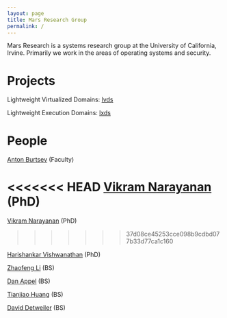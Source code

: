 ```yaml
---
layout: page
title: Mars Research Group
permalink: /
---
```


Mars Research is a systems research group at the University of California, Irvine. Primarily we work in the areas of operating systems and security. 

# Projects

Lightweight Virtualized Domains: [lvds](https://mars-research.github.io/lvds/)

Lightweight Execution Domains: [lxds](https://mars-research.github.io/lxds/)

# People

[Anton Burtsev](https://www.ics.uci.edu/~aburtsev/) (Faculty)

<<<<<<< HEAD
[Vikram Narayanan](https://arkivm.github.io/) (PhD)
=======
[Vikram Narayanan](https://arkivm.github.io) (PhD)
>>>>>>> 37d08ce45253cce098b9cdbd077b33d77ca1c160

[Harishankar Vishwanathan](http://harishankarv.github.io/) (PhD)

[Zhaofeng Li]() (BS)

[Dan Appel]() (BS)

[Tianjiao Huang]() (BS)

[David Detweiler]() (BS)



